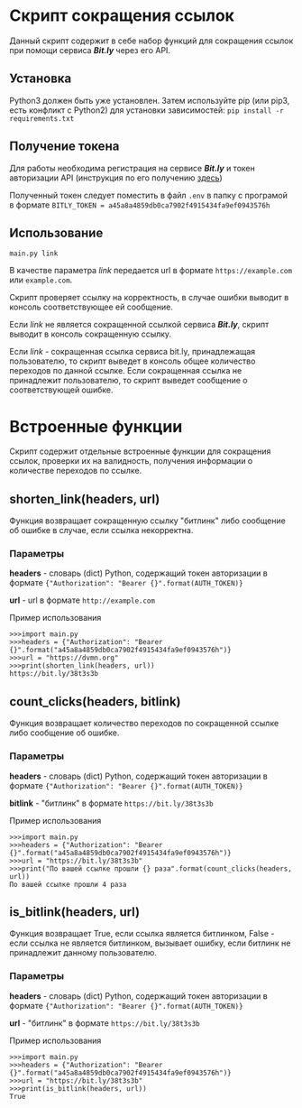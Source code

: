 # Скрипт сокращения ссылок

Данный скрипт содержит в себе набор функций для сокращения ссылок при помощи сервиса ***Bit.ly*** через его API.


## Установка

Python3 должен быть уже установлен. Затем используйте pip (или pip3, есть конфликт с Python2) для установки зависимостей:
`pip install -r requirements.txt`

## Получение токена

Для работы необходима регистрация на сервисе ***Bit.ly*** и токен авторизации API (инструкция по его получению [здесь](https://bitly.com/a/oauth_apps))

Полученный токен следует поместить в файл `.env` в папку с програмой в формате `BITLY_TOKEN = a45a8a4859db0ca7902f4915434fa9ef0943576h`

## Использование

`main.py link`

В качестве параметра *link* передается url в формате `https://example.com` или `example.com`.

Скрипт проверяет ссылку на корректность, в случае ошибки выводит в консоль соответствующее ей сообщение.

Если *link* не является сокращенной ссылкой сервиса  ***Bit.ly***, скрипт выводит в консоль сокращенную ссылку.

Если *link* - сокращенная ссылка сервиса bit.ly, принадлежащая пользователю, то скрипт выведет в консоль общее количество переходов по данной ссылке. Если сокращенная ссылка не принадлежит пользователю, то скрипт выведет сообщение о соответствующей ошибке.

# Встроенные функции

Скрипт содержит отдельные встроенные функции для сокращения ссылок, проверки их на валидность, получения информации о количестве переходов по ссылке.

## shorten_link(headers, url)

Функция возвращает сокращенную ссылку "битлинк" либо сообщение об ошибке в случае, если ссылка некорректна.

### Параметры

**headers**  - словарь (dict) Python, содержащий токен авторизации в формате `{"Authorization": "Bearer {}".format(AUTH_TOKEN)}`

**url** - url в формате `http://example.com`

Пример использования

	>>>import main.py
	>>>headers = {"Authorization": "Bearer {}".format("a45a8a4859db0ca7902f4915434fa9ef0943576h")}
	>>>url = "https://dvmn.org"
	>>>print(shorten_link(headers, url))
	https://bit.ly/38t3s3b

## count_clicks(headers, bitlink)

Функция возвращает количество переходов по сокращенной ссылке либо сообщение об ошибке.

### Параметры

**headers** - словарь (dict) Python, содержащий токен авторизации в формате `{"Authorization": "Bearer {}".format(AUTH_TOKEN)}`

**bitlink** - "битлинк" в формате `https://bit.ly/38t3s3b`

Пример использования

	>>>import main.py
	>>>headers = {"Authorization": "Bearer {}".format("a45a8a4859db0ca7902f4915434fa9ef0943576h")}
	>>>url = "https://bit.ly/38t3s3b"
	>>>print("По вашей ссылке прошли {} раза".format(count_clicks(headers, url))
	По вашей ссылке прошли 4 раза

## is_bitlink(headers, url)

Функция возвращает True, если ссылка является битлинком, False - если ссылка не является битлинком, вызывает ошибку, если битлинк не принадлежит данному пользователю.

### Параметры

**headers** - словарь (dict) Python, содержащий токен авторизации в формате `{"Authorization": "Bearer {}".format(AUTH_TOKEN)}`

**url** - "битлинк" в формате `https://bit.ly/38t3s3b`

Пример использования

	>>>import main.py
	>>>headers = {"Authorization": "Bearer {}".format("a45a8a4859db0ca7902f4915434fa9ef0943576h")}
	>>>url = "https://bit.ly/38t3s3b"
	>>>print(is_bitlink(headers, url))
	True
